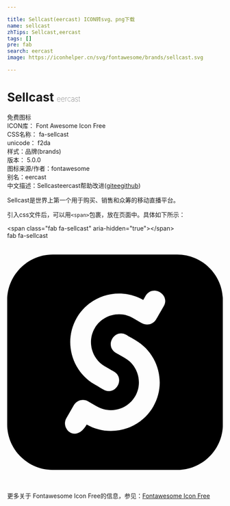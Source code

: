 ```yaml
---

title: Sellcast(eercast) ICON转svg、png下载
name: sellcast
zhTips: Sellcast,eercast
tags: []
pre: fab
search: eercast
image: https://iconhelper.cn/svg/fontawesome/brands/sellcast.svg

---
```


# Sellcast  <small style="font-size: 60%;font-weight: 100">eercast</small>


<div class="detail-page">
<p>
<span><span class="badge-success badge">免费图标</span> </span>
<br/>
<span>
ICON库：
<span class="badge-secondary badge">Font Awesome Icon Free</span> 
</span>
<br/>
<span>
CSS名称：
<span class="badge-secondary badge">fa-sellcast</span> 
</span>
<br/>
<span>
unicode：
<span class="badge-secondary badge">f2da</span> 
<copy-btn content='f2da' btn-title=""></copy-btn>
<copy-btn :content='String.fromCodePoint(parseInt("f2da", 16))' btn-title="复制U"></copy-btn>
</span><br/><span>样式：<span class="badge-light badge">品牌(brands)</span></span>
<br/>
<span>
版本：
<span class="badge-secondary badge">5.0.0</span> 
</span>
<br/>
<span>图标来源/作者：<span class="badge-light badge">fontawesome</span></span> 
<br/>
<span>别名：<span class="badge-light badge">eercast</span></span><br/><span class="zh-detail">中文描述：<span class="badge-primary badge">Sellcast</span><span class="badge-primary badge">eercast</span><span class="help-link"><span>帮助改进</span>(<a href="https://gitee.com/liuwave/icon-helper/edit/master/json/fontawesome/brands/sellcast.json" target="_blank" rel="noopener noreferrer">gitee</a><a href="https://github.com/liuwave/icon-helper/edit/master/json/fontawesome/brands/sellcast.json" target="_blank" rel="noopener noreferrer">github</a></span>)</span><br/>
</p>
</div><div class="description description alert alert-light">Sellcast是世界上第一个用于购买、销售和众筹的移动直播平台。</div>
<div class="alert alert-dark">
  <i class="fab fa-sellcast fa-xs"></i>
  <i class="fab fa-sellcast fa-sm"></i>
  <i class="fab fa-sellcast fa-lg"></i>
  <i class="fab fa-sellcast fa-2x"></i>
  <i class="fab fa-sellcast fa-3x"></i>
  <i class="fab fa-sellcast fa-5x"></i>
  <i class="fab fa-sellcast fa-7x"></i>
</div>
<div>
  <p>引入css文件后，可以用<code>&lt;span&gt;</code>包裹，放在页面中。具体如下所示：    
  </p>
  <div class="alert alert-primary" style="font-size: 14px">
    &lt;span class="fab fa-sellcast" aria-hidden="true"&gt;&lt;/span&gt;
    <copy-btn content='<span class="fab fa-sellcast" aria-hidden="true"></span>'></copy-btn>
  </div>
  <div class="alert alert-secondary">
    <i class="fab fa-sellcast"
    style="font-size: 24px"
    aria-hidden="true"></i> fab fa-sellcast
    <copy-btn content="fab fa-sellcast" btn-title="复制图标名称"></copy-btn>
  </div>
</div>
<div id="svg" class="svg-wrap">
<svg xmlns="http://www.w3.org/2000/svg" viewBox="0 0 448 512"><path d="M353.4 32H94.7C42.6 32 0 74.6 0 126.6v258.7C0 437.4 42.6 480 94.7 480h258.7c52.1 0 94.7-42.6 94.7-94.6V126.6c0-52-42.6-94.6-94.7-94.6zm-50 316.4c-27.9 48.2-89.9 64.9-138.2 37.2-22.9 39.8-54.9 8.6-42.3-13.2l15.7-27.2c5.9-10.3 19.2-13.9 29.5-7.9 18.6 10.8-.1-.1 18.5 10.7 27.6 15.9 63.4 6.3 79.4-21.3 15.9-27.6 6.3-63.4-21.3-79.4-17.8-10.2-.6-.4-18.6-10.6-24.6-14.2-3.4-51.9 21.6-37.5 18.6 10.8-.1-.1 18.5 10.7 48.4 28 65.1 90.3 37.2 138.5zm21.8-208.8c-17 29.5-16.3 28.8-19 31.5-6.5 6.5-16.3 8.7-26.5 3.6-18.6-10.8.1.1-18.5-10.7-27.6-15.9-63.4-6.3-79.4 21.3s-6.3 63.4 21.3 79.4c0 0 18.5 10.6 18.6 10.6 24.6 14.2 3.4 51.9-21.6 37.5-18.6-10.8.1.1-18.5-10.7-48.2-27.8-64.9-90.1-37.1-138.4 27.9-48.2 89.9-64.9 138.2-37.2l4.8-8.4c14.3-24.9 52-3.3 37.7 21.5z"/></svg>
</div>
<detail full-name='fa-sellcast'></detail>

<Vssue title="关于“Sellcast”的评论" />
    
<div><p>更多关于  Fontawesome Icon Free的信息，参见：<a target="_blank" href="https://iconhelper.cn/fontawesome.html">Fontawesome Icon Free</a>
</p></div>
